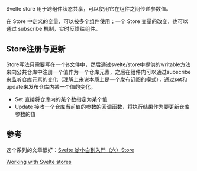 Svelte store 用于跨组件状态共享，可以使用它在组件之间传递参数值。

在 Store 中定义的变量，可以被多个组件使用；一个 Store 变量的改变，也可以通过 subscribe 机制，实时反馈给组件。



## Store注册与更新

Store写法只需要写在一个js文件中，然后通过svelte/store中提供的writable方法来向公共仓库中注册一个值作为一个仓库元素，之后在组件内可以通过subscribe来监听仓库元素的变化（理解上来说本质上是一个发布订阅的模式），通过set和update来发布仓库内某一个值的变化。

- Set 直接将仓库内的某个数指定为某个值
- Update 接收一个仓库当前值的参数的回调函数，将执行结果作为要更新仓库参数的值


## 参考

这个系列的文章很好：[Svelte 從小白到入門（六）Store](https://editor.leonh.space/2021/svelte-quickstart-6/)

[Working with Svelte stores](https://developer.mozilla.org/en-US/docs/Learn/Tools_and_testing/Client-side_JavaScript_frameworks/Svelte_stores)


